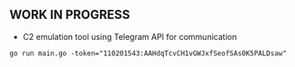 ## WORK IN PROGRESS
- C2 emulation tool using Telegram API for communication

```shell
go run main.go -token="110201543:AAHdqTcvCH1vGWJxfSeofSAs0K5PALDsaw"
```
